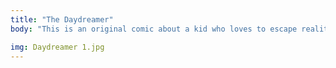 ```yaml
---
title: "The Daydreamer"
body: "This is an original comic about a kid who loves to escape reality through daydreams.  His life is changed forever when he realizes his daydreams and his reality are somehow linked.."

img: Daydreamer 1.jpg
---
```

